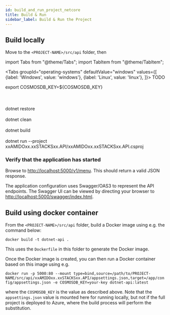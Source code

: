 ```yaml
---
id: build_and_run_project_netcore
title: Build & Run
sidebar_label: Build & Run the Project
---
```


## Build locally

Move to the `<PROJECT-NAME>/src/api` folder, then

import Tabs from "@theme/Tabs";
import TabItem from "@theme/TabItem";

<Tabs
  groupId="operating-systems"
  defaultValue="windows"
  values={[
  {label: 'Windows', value: 'windows'},
  {label: 'Linux', value: 'linux'},
  ]}>
  <TabItem value="windows">
   TODO
  </TabItem>

  <TabItem value="linux">
      export COSMOSDB_KEY=&#36;&#123;COSMOSDB_KEY&#125;
      <br></br>
      <br></br>
      dotnet restore
      <br></br>
      dotnet clean
      <br></br>
      dotnet build
      <br></br>
      dotnet run --project xxAMIDOxx.xxSTACKSxx.API/xxAMIDOxx.xxSTACKSxx.API.csproj
  </TabItem>
</Tabs>

### Verify that the application has started

Browse to [http://localhost:5000/v1/menu](http://localhost:5000/v1/menu). This should return a valid JSON response.

The application configuration uses Swagger/OAS3 to represent the API endpoints. The Swagger UI can be viewed by directing your
browser to [http://localhost:5000/swagger/index.html](http://localhost:5000/swagger/index.html).


## Build using docker container

From the `<PROJECT-NAME>/src/api` folder, build a Docker image using e.g. the command below:

```text
docker build -t dotnet-api .
```

This uses the `Dockerfile` in this folder to generate the Docker image.

Once the Docker image is created, you can then run a Docker container based on this image using e.g.

`docker run -p 5000:80 --mount type=bind,source=/path/to/PROJECT-NAME/src/api/xxAMIDOxx.xxSTACKSxx.API/appsettings.json,target=/app/config/appsettings.json -e COSMOSDB_KEY=your-key dotnet-api:latest`

where the `COSMOSDB_KEY` is the value as described above. Note that the `appsettings.json` value is mounted here for running locally,
but not if the full project is deployed to Azure, where the build process will perform the substitution.
